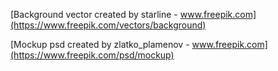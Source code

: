 [Background vector created by starline - www.freepik.com](https://www.freepik.com/vectors/background)

[Mockup psd created by zlatko_plamenov - www.freepik.com](https://www.freepik.com/psd/mockup)
